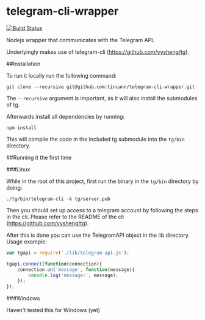 telegram-cli-wrapper
===================
[![Build Status](https://travis-ci.org/tincann/telegram-cli-wrapper.svg)](https://travis-ci.org/tincann/telegram-cli-nodejs)

Nodejs wrapper that communicates with the Telegram API.

Underlyingly makes use of telegram-cli (https://github.com/vysheng/tg).

##Installation

To run it locally run the following command:

`git clone --recursive git@github.com:tincann/telegram-cli-wrapper.git`
  
The `--recursive` argument is important, as it will also install the submodules of tg. 

Afterwards install all dependencies by running:

`npm install`

This will compile the code in the included tg submodule into the `tg/bin` directory.

##Running it the first time

###Linux

While in the root of this project, first run the binary in the `tg/bin` directory by doing:

`./tg/bin/telegram-cli -k tg/server.pub`

Then you should set up access to a telegram account by following the steps in the cli. Please refer to the README of the cli (https://github.com/vysheng/tg).

After this is done you can use the TelegramAPI object in the lib directory. Usage example:

```javascript
var tgapi = require('./lib/telegram-api.js');

tgapi.connect(function(connection){
    connection.on('message', function(message){
        console.log('message:', message);
    });
});
```


###Windows

Haven't tested this for Windows (yet)
